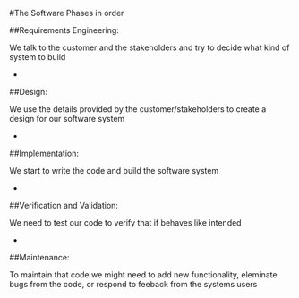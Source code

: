 #The Software Phases in order

##Requirements Engineering:

We talk to the customer and the stakeholders and try to decide what kind of system to build

-

##Design:

We use the details provided by the customer/stakeholders to create a design for our software system

-

##Implementation:

We start to write the code and build the software system

-

##Verification and Validation:

We need to test our code to verify that if behaves like intended

-

##Maintenance:

To maintain that code we might need to add new functionality, eleminate bugs from the code, or respond to feeback from the systems users
